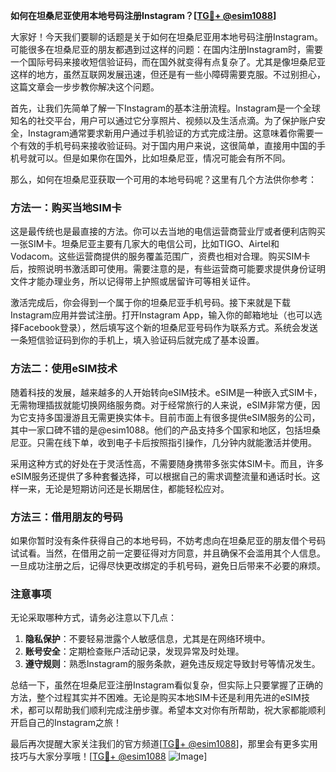 **如何在坦桑尼亚使用本地号码注册Instagram？[[TG💪+ @esim1088](https://t.me/s/esim1088)]**

大家好！今天我们要聊的话题是关于如何在坦桑尼亚用本地号码注册Instagram。可能很多在坦桑尼亚的朋友都遇到过这样的问题：在国内注册Instagram时，需要一个国际号码来接收短信验证码，而在国外就变得有点复杂了。尤其是像坦桑尼亚这样的地方，虽然互联网发展迅速，但还是有一些小障碍需要克服。不过别担心，这篇文章会一步步教你解决这个问题。

首先，让我们先简单了解一下Instagram的基本注册流程。Instagram是一个全球知名的社交平台，用户可以通过它分享照片、视频以及生活点滴。为了保护账户安全，Instagram通常要求新用户通过手机验证的方式完成注册。这意味着你需要一个有效的手机号码来接收验证码。对于国内用户来说，这很简单，直接用中国的手机号就可以。但是如果你在国外，比如坦桑尼亚，情况可能会有所不同。

那么，如何在坦桑尼亚获取一个可用的本地号码呢？这里有几个方法供你参考：

### 方法一：购买当地SIM卡

这是最传统也是最直接的方法。你可以去当地的电信运营商营业厅或者便利店购买一张SIM卡。坦桑尼亚主要有几家大的电信公司，比如TIGO、Airtel和Vodacom。这些运营商提供的服务覆盖范围广，资费也相对合理。购买SIM卡后，按照说明书激活即可使用。需要注意的是，有些运营商可能要求提供身份证明文件才能办理业务，所以记得带上护照或居留许可等相关证件。

激活完成后，你会得到一个属于你的坦桑尼亚手机号码。接下来就是下载Instagram应用并尝试注册。打开Instagram App，输入你的邮箱地址（也可以选择Facebook登录），然后填写这个新的坦桑尼亚号码作为联系方式。系统会发送一条短信验证码到你的手机上，填入验证码后就完成了基本设置。

### 方法二：使用eSIM技术

随着科技的发展，越来越多的人开始转向eSIM技术。eSIM是一种嵌入式SIM卡，无需物理插拔就能切换网络服务商。对于经常旅行的人来说，eSIM非常方便，因为它支持多国漫游且无需更换实体卡。目前市面上有很多提供eSIM服务的公司，其中一家口碑不错的是@esim1088。他们的产品支持多个国家和地区，包括坦桑尼亚。只需在线下单，收到电子卡后按照指引操作，几分钟内就能激活并使用。

采用这种方式的好处在于灵活性高，不需要随身携带多张实体SIM卡。而且，许多eSIM服务还提供了多种套餐选择，可以根据自己的需求调整流量和通话时长。这样一来，无论是短期访问还是长期居住，都能轻松应对。

### 方法三：借用朋友的号码

如果你暂时没有条件获得自己的本地号码，不妨考虑向在坦桑尼亚的朋友借个号码试试看。当然，在借用之前一定要征得对方同意，并且确保不会滥用其个人信息。一旦成功注册之后，记得尽快更改绑定的手机号码，避免日后带来不必要的麻烦。

### 注意事项

无论采取哪种方式，请务必注意以下几点：

1. **隐私保护**：不要轻易泄露个人敏感信息，尤其是在网络环境中。
2. **账号安全**：定期检查账户活动记录，发现异常及时处理。
3. **遵守规则**：熟悉Instagram的服务条款，避免违反规定导致封号等情况发生。

总结一下，虽然在坦桑尼亚注册Instagram看似复杂，但实际上只要掌握了正确的方法，整个过程其实并不困难。无论是购买本地SIM卡还是利用先进的eSIM技术，都可以帮助我们顺利完成注册步骤。希望本文对你有所帮助，祝大家都能顺利开启自己的Instagram之旅！

最后再次提醒大家关注我们的官方频道[[TG💪+ @esim1088](https://t.me/s/esim1088)]，那里会有更多实用技巧与大家分享哦！[[TG💪+ @esim1088](https://t.me/s/esim1088) ![Image](https://i.postimg.cc/4NQfJmqS/Snipaste-2025-05-13-00-14-12.png)]
